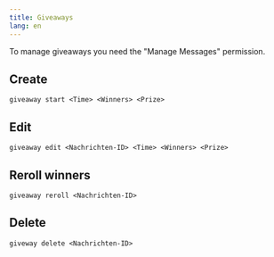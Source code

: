 ```yaml
---
title: Giveaways
lang: en
---
```


To manage giveaways you need the "Manage Messages" permission.

## Create

`giveaway start <Time> <Winners> <Prize>`

## Edit

`giveaway edit <Nachrichten-ID> <Time> <Winners> <Prize>`

## Reroll winners

`giveaway reroll <Nachrichten-ID>`

## Delete

`giveway delete <Nachrichten-ID>`
